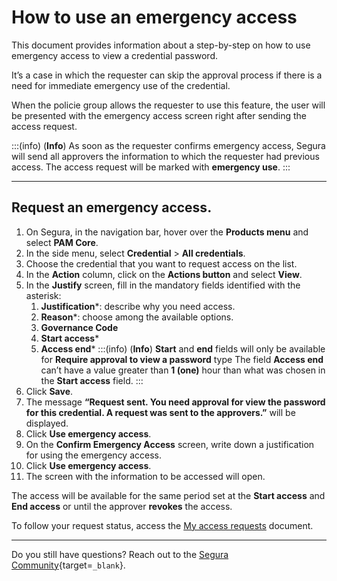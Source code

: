 # How to use an emergency access

This document provides information about a step-by-step on how to use emergency access to view a credential password.

It’s a case in which the requester can skip the approval process if there is a need for immediate emergency use of the credential.

When the policie group allows the requester to use this feature, the user will be presented with the emergency access screen right after sending the access request.

:::(info) (**Info**)
As soon as the requester confirms emergency access, Segura will send all approvers the information to which the requester had previous access. The access request will be marked with **emergency use**.
:::

---
## Request an emergency access.

1. On Segura, in the navigation bar, hover over the **Products menu** and select **PAM Core**.
2. In the side menu, select **Credential** >  **All credentials**.
3. Choose the credential that you want to request access on the list.
4. In the **Action** column, click on the **Actions button** and select **View**.
5. In the **Justify** screen, fill in the mandatory fields identified with the asterisk:
    1. **Justification***: describe why you need access.
    2. **Reason***: choose among the available options.
    3. **Governance Code**
    4. **Start access***
    5. **Access end***
    :::(info) (**Info**)
    **Start** and **end** fields will only be available for **Require approval to view a password** type
    The field **Access end** can’t have a value greater than **1 (one)** hour than what was chosen in the **Start access** field.
    :::
6. Click **Save**.
7. The message **“Request sent. You need approval for view the password for this credential. A request was sent to the approvers.”** will be displayed.
8. Click **Use emergency access**.
9. On the **Confirm Emergency Access** screen, write down a justification for using the emergency access.
10. Click **Use emergency access**.
11. The screen with the information to be accessed will open.

The access will be available for the same period set at the **Start access** and **End access** or until the approver **revokes** the access.

To follow your request status, access the [My access requests](/v4/docs/pam-session-my-access-requests) document.

---
Do you still have questions? Reach out to the [Segura Community](https://community.Segura.io/){target=`_blank`}.
